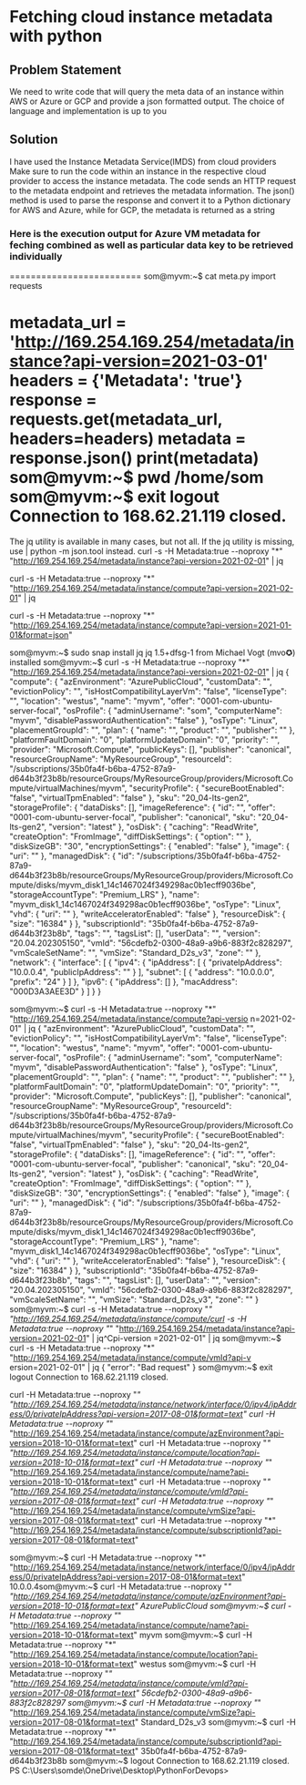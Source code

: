 # Fetching cloud instance metadata with python

## Problem Statement
We need to write code that will query the meta data of an instance within AWS or Azure or GCP and provide a json formatted output. The choice of language and implementation is up to you

## Solution
I have used the Instance Metadata Service(IMDS) from cloud providers
Make sure to run the code within an instance in the respective cloud provider to access the instance metadata. The code sends an HTTP request to the metadata endpoint and retrieves the metadata information. The json() method is used to parse the response and convert it to a Python dictionary for AWS and Azure, while for GCP, the metadata is returned as a string

### Here is the execution output for Azure VM metadata for feching combined as well as particular data key to be retrieved individually

=========================
som@myvm:~$ cat meta.py 
import requests

metadata_url = 'http://169.254.169.254/metadata/instance?api-version=2021-03-01'
headers = {'Metadata': 'true'}
response = requests.get(metadata_url, headers=headers)
metadata = response.json()
print(metadata)
som@myvm:~$ pwd
/home/som
som@myvm:~$ exit
logout
Connection to 168.62.21.119 closed.
============================
The jq utility is available in many cases, but not all. If the jq utility is missing, use | python -m json.tool instead.
curl -s -H Metadata:true --noproxy "*" "http://169.254.169.254/metadata/instance?api-version=2021-02-01" | jq

curl -s -H Metadata:true --noproxy "*" "http://169.254.169.254/metadata/instance/compute?api-version=2021-02-01" | jq

curl -s -H Metadata:true --noproxy "*" "http://169.254.169.254/metadata/instance/compute?api-version=2021-01-01&format=json"


som@myvm:~$ sudo snap install jq
jq 1.5+dfsg-1 from Michael Vogt (mvo✪) installed
som@myvm:~$ curl -s -H Metadata:true --noproxy "*" "http://169.254.169.254/metadata/instance?api-version=2021-02-01" | jq
{
  "compute": {
    "azEnvironment": "AzurePublicCloud",
    "customData": "",
    "evictionPolicy": "",
    "isHostCompatibilityLayerVm": "false",
    "licenseType": "",
    "location": "westus",
    "name": "myvm",
    "offer": "0001-com-ubuntu-server-focal",
    "osProfile": {
      "adminUsername": "som",
      "computerName": "myvm",
      "disablePasswordAuthentication": "false"
    },
    "osType": "Linux",
    "placementGroupId": "",
    "plan": {
      "name": "",
      "product": "",
      "publisher": ""
    },
    "platformFaultDomain": "0",
    "platformUpdateDomain": "0",
    "priority": "",
    "provider": "Microsoft.Compute",
    "publicKeys": [],
    "publisher": "canonical",
    "resourceGroupName": "MyResourceGroup",
    "resourceId": "/subscriptions/35b0fa4f-b6ba-4752-87a9-d644b3f23b8b/resourceGroups/MyResourceGroup/providers/Microsoft.Compute/virtualMachines/myvm",
    "securityProfile": {
      "secureBootEnabled": "false",
      "virtualTpmEnabled": "false"
    },
    "sku": "20_04-lts-gen2",
    "storageProfile": {
      "dataDisks": [],
      "imageReference": {
        "id": "",
        "offer": "0001-com-ubuntu-server-focal",
        "publisher": "canonical",
        "sku": "20_04-lts-gen2",
        "version": "latest"
      },
      "osDisk": {
        "caching": "ReadWrite",
        "createOption": "FromImage",
        "diffDiskSettings": {
          "option": ""
        },
        "diskSizeGB": "30",
        "encryptionSettings": {
          "enabled": "false"
        },
        "image": {
          "uri": ""
        },
        "managedDisk": {
          "id": "/subscriptions/35b0fa4f-b6ba-4752-87a9-d644b3f23b8b/resourceGroups/MyResourceGroup/providers/Microsoft.Compute/disks/myvm_disk1_14c1467024f349298ac0b1ecff9036be",
          "storageAccountType": "Premium_LRS"
        },
        "name": "myvm_disk1_14c1467024f349298ac0b1ecff9036be",
        "osType": "Linux",
        "vhd": {
          "uri": ""
        },
        "writeAcceleratorEnabled": "false"
      },
      "resourceDisk": {
        "size": "16384"
      }
    },
    "subscriptionId": "35b0fa4f-b6ba-4752-87a9-d644b3f23b8b",
    "tags": "",
    "tagsList": [],
    "userData": "",
    "version": "20.04.202305150",
    "vmId": "56cdefb2-0300-48a9-a9b6-883f2c828297",
    "vmScaleSetName": "",
    "vmSize": "Standard_D2s_v3",
    "zone": ""
  },
  "network": {
    "interface": [
      {
        "ipv4": {
          "ipAddress": [
            {
              "privateIpAddress": "10.0.0.4",
              "publicIpAddress": ""
            }
          ],
          "subnet": [
            {
              "address": "10.0.0.0",
              "prefix": "24"
            }
          ]
        },
        "ipv6": {
          "ipAddress": []
        },
        "macAddress": "000D3A3AEE3D"
      }
    ]
  }
}

som@myvm:~$ curl -s -H Metadata:true --noproxy "*" "http://169.254.169.254/metadata/instance/compute?api-versio
n=2021-02-01" | jq
{
  "azEnvironment": "AzurePublicCloud",
  "customData": "",
  "evictionPolicy": "",
  "isHostCompatibilityLayerVm": "false",
  "licenseType": "",
  "location": "westus",
  "name": "myvm",
  "offer": "0001-com-ubuntu-server-focal",
  "osProfile": {
    "adminUsername": "som",
    "computerName": "myvm",
    "disablePasswordAuthentication": "false"
  },
  "osType": "Linux",
  "placementGroupId": "",
  "plan": {
    "name": "",
    "product": "",
    "publisher": ""
  },
  "platformFaultDomain": "0",
  "platformUpdateDomain": "0",
  "priority": "",
  "provider": "Microsoft.Compute",
  "publicKeys": [],
  "publisher": "canonical",
  "resourceGroupName": "MyResourceGroup",
  "resourceId": "/subscriptions/35b0fa4f-b6ba-4752-87a9-d644b3f23b8b/resourceGroups/MyResourceGroup/providers/Microsoft.Compute/virtualMachines/myvm",
  "securityProfile": {
    "secureBootEnabled": "false",
    "virtualTpmEnabled": "false"
  },
  "sku": "20_04-lts-gen2",
  "storageProfile": {
    "dataDisks": [],
    "imageReference": {
      "id": "",
      "offer": "0001-com-ubuntu-server-focal",
      "publisher": "canonical",
      "sku": "20_04-lts-gen2",
      "version": "latest"
    },
    "osDisk": {
      "caching": "ReadWrite",
      "createOption": "FromImage",
      "diffDiskSettings": {
        "option": ""
      },
      "diskSizeGB": "30",
      "encryptionSettings": {
        "enabled": "false"
      },
      "image": {
        "uri": ""
      },
      "managedDisk": {
        "id": "/subscriptions/35b0fa4f-b6ba-4752-87a9-d644b3f23b8b/resourceGroups/MyResourceGroup/providers/Microsoft.Compute/disks/myvm_disk1_14c1467024f349298ac0b1ecff9036be",
        "storageAccountType": "Premium_LRS"
      },
      "name": "myvm_disk1_14c1467024f349298ac0b1ecff9036be",
      "osType": "Linux",
      "vhd": {
        "uri": ""
      },
      "writeAcceleratorEnabled": "false"
    },
    "resourceDisk": {
      "size": "16384"
    }
  },
  "subscriptionId": "35b0fa4f-b6ba-4752-87a9-d644b3f23b8b",
  "tags": "",
  "tagsList": [],
  "userData": "",
  "version": "20.04.202305150",
  "vmId": "56cdefb2-0300-48a9-a9b6-883f2c828297",
  "vmScaleSetName": "",
  "vmSize": "Standard_D2s_v3",
  "zone": ""
}
som@myvm:~$ curl -s -H Metadata:true --noproxy "*" "http://169.254.169.254/metadata/instance/compute/curl -s -H Metadata:true --noproxy "*" "http://169.254.169.254/metadata/instance?api-version=2021-02-01" | jq^Cpi-version
=2021-02-01" | jq
som@myvm:~$ curl -s -H Metadata:true --noproxy "*" "http://169.254.169.254/metadata/instance/compute/vmId?api-v
ersion=2021-02-01" | jq
{
  "error": "Bad request"
}
som@myvm:~$ exit
logout
Connection to 168.62.21.119 closed.

curl -H Metadata:true --noproxy "*" "http://169.254.169.254/metadata/instance/network/interface/0/ipv4/ipAddress/0/privateIpAddress?api-version=2017-08-01&format=text"
curl -H Metadata:true --noproxy "*" "http://169.254.169.254/metadata/instance/compute/azEnvironment?api-version=2018-10-01&format=text"
curl -H Metadata:true --noproxy "*" "http://169.254.169.254/metadata/instance/compute/location?api-version=2018-10-01&format=text"
curl -H Metadata:true --noproxy "*" "http://169.254.169.254/metadata/instance/compute/name?api-version=2018-10-01&format=text"
curl -H Metadata:true --noproxy "*" "http://169.254.169.254/metadata/instance/compute/vmId?api-version=2017-08-01&format=text"
curl -H Metadata:true --noproxy "*" "http://169.254.169.254/metadata/instance/compute/vmSize?api-version=2017-08-01&format=text"
curl -H Metadata:true --noproxy "*" "http://169.254.169.254/metadata/instance/compute/subscriptionId?api-version=2017-08-01&format=text"

som@myvm:~$ curl -H Metadata:true --noproxy "*" "http://169.254.169.254/metadata/instance/network/interface/0/ipv4/ipAddress/0/privateIpAddress?api-version=2017-08-01&format=text"
10.0.0.4som@myvm:~$ curl -H Metadata:true --noproxy "*" "http://169.254.169.254/metadata/instance/compute/azEnvironment?api-version=2018-10-01&format=text"
AzurePublicCloud
som@myvm:~$ curl -H Metadata:true --noproxy "*" "http://169.254.169.254/metadata/instance/compute/name?api-version=2018-10-01&format=text"
myvm
som@myvm:~$ curl -H Metadata:true --noproxy "*" "http://169.254.169.254/metadata/instance/compute/location?api-version=2018-10-01&format=text"
westus
som@myvm:~$ curl -H Metadata:true --noproxy "*" "http://169.254.169.254/metadata/instance/compute/vmId?api-version=2017-08-01&format=text"
56cdefb2-0300-48a9-a9b6-883f2c828297
som@myvm:~$ curl -H Metadata:true --noproxy "*" "http://169.254.169.254/metadata/instance/compute/vmSize?api-version=2017-08-01&format=text"
Standard_D2s_v3
som@myvm:~$ curl -H Metadata:true --noproxy "*" "http://169.254.169.254/metadata/instance/compute/subscriptionId?api-version=2017-08-01&format=text"
35b0fa4f-b6ba-4752-87a9-d644b3f23b8b
som@myvm:~$ logout
Connection to 168.62.21.119 closed.
PS C:\Users\somde\OneDrive\Desktop\PythonForDevops>